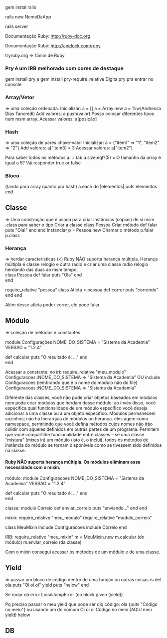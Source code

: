 gem instal rails

rails new NomeDaApp

rails server

Documentação Ruby: http://ruby-doc.org

Documentação Ruby: http://apidock.com/ruby

tryruby.org => 15min de Ruby

### Pry é um IRB melhorado com cores de destaque
gem install pry e gem install pry-require_relative
Digita pry pra entrar no console

### Array/Vetor 
=> uma coleção ordenada.
Inicializar: a = [] a = Array.new a = %w(Andressa Dias Tancredi)
Add valores: a.push(valor) Posso colocar diferentes tipos num msm array.
Acessar valores: a[posição]

### Hash 
=> uma coleção de pares chave-valor
Inicializar:  a = {"item1" => "1", "item2" => "2"}
Add valores: a["item3] = 3
Acessar valores: a["item2"]

Para saber todos os métodos a. + tab
a.size.eql?(5) = O tamanho da array é igual a 5? Vai responder true or false

### Bloco 
(tando para array quanto pra hash)
a.each do |elementos|
  puts elementos
end

## Classe 
=> Uma construção que é usada para criar instâncias (cópias) de si msm.
.class para saber o tipo
Criar a classe class Pessoa
Criar método def falar
  puts "Ola!"
 end
end
Instanciar p = Pessoa.new
Chamar o método p.falar
p.class

### Herança 
=> herdar características (<) Ruby NÃO suporta herança múltipla.
Herança múltipla é classe relogio e outra radio e criar uma classe radio relogio herdando das 
duas ao msm tempo.  
class Pessoa
  def falar
    puts "Ola"
  end  
end

require_relative "pessoa"
class Atleta < pessoa
  def correr
    puts "correndo"
  end
end

Além desse atleta poder correr, ele pode falar.

## Módulo 
=> coleção de métodos e constantes

module Configurações
  NOME_DO_SISTEMA = "Sistema da Academia"
  VERSAO =  "1.2.4"

  def calcular
    puts "O resultado é: ..."
  end  
end

Acessar a constante:
no irb require_relative "meu_modulo"
Configuracoes::NOME_DO_SISTEMA
=> "Sistema da Academia"
OU
include Configuracoes (lembrando que é o nome do módulo não do file)
Configuracoes::NOME_DO_SISTEMA
=> "Sistema da Academia"

Diferente das classes, você não pode criar objetos baseados em módulos nem pode criar módulos
que herdam desse módulo; ao invés disso, você especifica qual funcionalidade de um módulo 
específico você deseja adicionar a uma classe ou a um objeto específico. Módulos permanecem 
sozinhos; não há hierarquia de módulos ou herança. eles agem como namespace, permitindo que 
você defina métodos cujos nomes não irão colidir com aqueles definidos em outras partes de um
programa. Permitem que você compartilhe funcionalidade entre classes – se uma classe “mistura”
(mixes in) um módulo (isto é, o inclui), todos os métodos de instância do módulo se tornam 
disponíveis como se tivessem sido definidos na classe.

#### Ruby NÃO suporta herança múltipla. Os módulos eliminam essa necessidade com o mixin.

módulo:
module Configuracoes
  NOME_DO_SISTEMA = "Sistema da Academia"
  VERSAO =  "1.2.4"

  def calcular
    puts "O resultado é: ..."
  end  
end

classe:
module Correio
  def enviar_correio
    puts "enviando..."
  end 
end

mixin:
require_relative "meu_modulo"
require_relative "modulo_correio"

class MeuMixin
  include Configuracoes
  include Correio
end

IRB:
require_relative "meu_mixin"
m = MeuMixin.new
m.calcular (do módulo)
m.enviar_correio (da classe)

Com o mixin consegui acessar os métodos de um módulo e de uma classe.

## Yield 
=> passar um bloco de código dentro de uma função ou outras coisas rs
def ola
  puts "Oi oi oi"
  yield
  puts "helow"
end

Se rodar dá erro: 
LocalJumpError (no block given (yield))

Pq preciso passar o meu yield que pode ser qlq código:
ola {puts "Código no meio"} ou usando um do comum
Oi oi oi
Código no meio (AQUI meu yield)
helow

## DB
